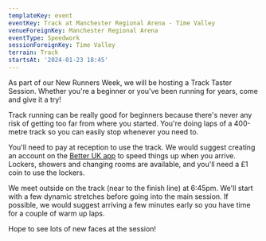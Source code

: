 ```yaml
---
templateKey: event
eventKey: Track at Manchester Regional Arena - Time Valley
venueForeignKey: Manchester Regional Arena
eventType: Speedwork
sessionForeignKey: Time Valley
terrain: Track
startsAt: '2024-01-23 18:45'
---
```

As part of our New Runners Week, we will be hosting a Track Taster Session. Whether you're a beginner or you've been 
running for years, come and give it a try!

Track running can be really good for beginners because there's never any risk of getting too far from where you started.
You're doing laps of a 400-metre track so you can easily stop whenever you need to.

You'll need to pay at reception to use the track. We would suggest creating an account on the 
[Better UK app](https://www.better.org.uk/booking) to speed things up when you arrive. Lockers, showers and changing 
rooms are available, and you'll need a £1 coin to use the lockers.

We meet outside on the track (near to the finish line) at 6:45pm. We'll start with a few dynamic stretches before going
into the main session. If possible, we would suggest arriving a few minutes early so you have time for a couple of warm
up laps.

Hope to see lots of new faces at the session!
